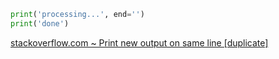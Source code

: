 ```python
print('processing...', end='')
print('done')
```

[stackoverflow.com ~ Print new output on same line [duplicate]](https://stackoverflow.com/a/12032234)
